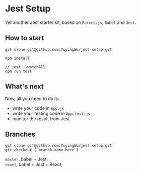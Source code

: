 # Jest Setup

Yet another Jest starter kit, based on `Parcel.js`, `Babel` and `Jest`.

## How to start

```
git clone git@github.com:YuyingWu/jest-setup.git

npm install

// jest --watchAll
npm run test
```

## What's next
Now, all you need to do is:

* write your code in `App.js`
* write your testing code in `App.test.js`
* monitor the result from Jest

## Branches

```
git clone git@github.com:YuyingWu/jest-setup.git
git checkout { branch-name-here }
```

`master`, babel + Jest;  
`react`, babel + Jest + React;
